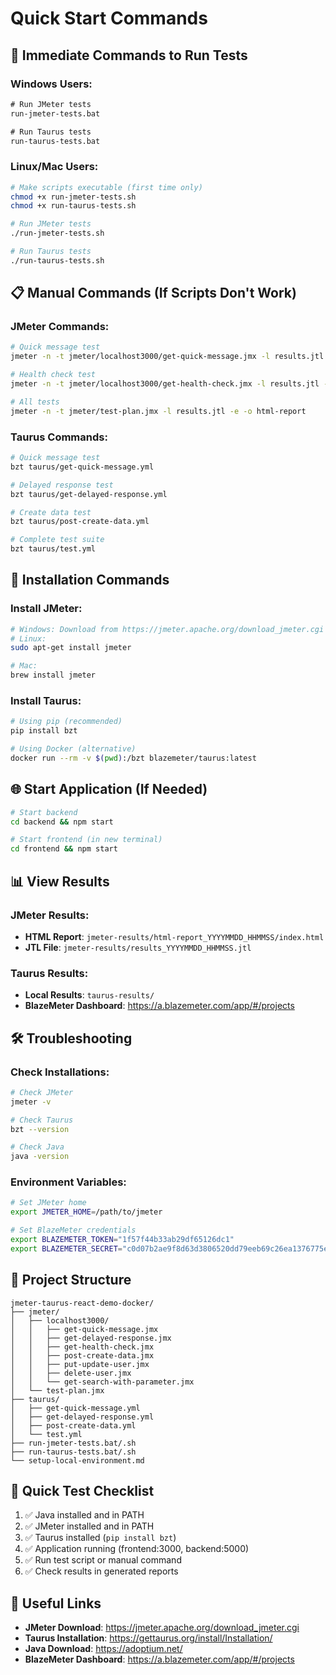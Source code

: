 # Quick Start Commands

## 🚀 Immediate Commands to Run Tests

### Windows Users:
```cmd
# Run JMeter tests
run-jmeter-tests.bat

# Run Taurus tests  
run-taurus-tests.bat
```

### Linux/Mac Users:
```bash
# Make scripts executable (first time only)
chmod +x run-jmeter-tests.sh
chmod +x run-taurus-tests.sh

# Run JMeter tests
./run-jmeter-tests.sh

# Run Taurus tests
./run-taurus-tests.sh
```

## 📋 Manual Commands (If Scripts Don't Work)

### JMeter Commands:
```bash
# Quick message test
jmeter -n -t jmeter/localhost3000/get-quick-message.jmx -l results.jtl -e -o html-report

# Health check test
jmeter -n -t jmeter/localhost3000/get-health-check.jmx -l results.jtl -e -o html-report

# All tests
jmeter -n -t jmeter/test-plan.jmx -l results.jtl -e -o html-report
```

### Taurus Commands:
```bash
# Quick message test
bzt taurus/get-quick-message.yml

# Delayed response test
bzt taurus/get-delayed-response.yml

# Create data test
bzt taurus/post-create-data.yml

# Complete test suite
bzt taurus/test.yml
```

## 🔧 Installation Commands

### Install JMeter:
```bash
# Windows: Download from https://jmeter.apache.org/download_jmeter.cgi
# Linux:
sudo apt-get install jmeter

# Mac:
brew install jmeter
```

### Install Taurus:
```bash
# Using pip (recommended)
pip install bzt

# Using Docker (alternative)
docker run --rm -v $(pwd):/bzt blazemeter/taurus:latest
```

## 🌐 Start Application (If Needed)

```bash
# Start backend
cd backend && npm start

# Start frontend (in new terminal)
cd frontend && npm start
```

## 📊 View Results

### JMeter Results:
- **HTML Report**: `jmeter-results/html-report_YYYYMMDD_HHMMSS/index.html`
- **JTL File**: `jmeter-results/results_YYYYMMDD_HHMMSS.jtl`

### Taurus Results:
- **Local Results**: `taurus-results/`
- **BlazeMeter Dashboard**: https://a.blazemeter.com/app/#/projects

## 🛠️ Troubleshooting

### Check Installations:
```bash
# Check JMeter
jmeter -v

# Check Taurus
bzt --version

# Check Java
java -version
```

### Environment Variables:
```bash
# Set JMeter home
export JMETER_HOME=/path/to/jmeter

# Set BlazeMeter credentials
export BLAZEMETER_TOKEN="1f57f44b33ab29df65126dc1"
export BLAZEMETER_SECRET="c0d07b2ae9f8d63d3806520dd79eeb69c26ea1376775ea743e81bcb091be3ddf5d03e559"
```

## 📁 Project Structure
```
jmeter-taurus-react-demo-docker/
├── jmeter/
│   ├── localhost3000/
│   │   ├── get-quick-message.jmx
│   │   ├── get-delayed-response.jmx
│   │   ├── get-health-check.jmx
│   │   ├── post-create-data.jmx
│   │   ├── put-update-user.jmx
│   │   ├── delete-user.jmx
│   │   └── get-search-with-parameter.jmx
│   └── test-plan.jmx
├── taurus/
│   ├── get-quick-message.yml
│   ├── get-delayed-response.yml
│   ├── post-create-data.yml
│   └── test.yml
├── run-jmeter-tests.bat/.sh
├── run-taurus-tests.bat/.sh
└── setup-local-environment.md
```

## 🎯 Quick Test Checklist

1. ✅ Java installed and in PATH
2. ✅ JMeter installed and in PATH  
3. ✅ Taurus installed (`pip install bzt`)
4. ✅ Application running (frontend:3000, backend:5000)
5. ✅ Run test script or manual command
6. ✅ Check results in generated reports

## 🔗 Useful Links

- **JMeter Download**: https://jmeter.apache.org/download_jmeter.cgi
- **Taurus Installation**: https://gettaurus.org/install/Installation/
- **Java Download**: https://adoptium.net/
- **BlazeMeter Dashboard**: https://a.blazemeter.com/app/#/projects 